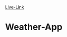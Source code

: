 [Live-Link]((https://searchweatherreport.netlify.app/)https://searchweatherreport.netlify.app/)

# Weather-App
